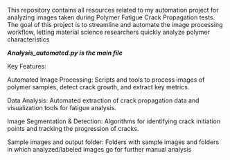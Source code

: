 This repository contains all resources related to my automation project for analyzing images taken during Polymer Fatigue Crack Propagation tests. The goal of this project is to streamline and automate the image processing workflow, letting material science researchers quickly analyze polymer characteristics

***Analysis_automated.py is the main file***


Key Features:

Automated Image Processing: Scripts and tools to process images of polymer samples, detect crack growth, and extract key metrics.

Data Analysis: Automated extraction of crack propagation data and visualization tools for fatigue analysis.

Image Segmentation & Detection: Algorithms for identifying crack initiation points and tracking the progression of cracks.

Sample images and output folder: Folders with sample images and folders in which analyzed/labeled images go  for further manual analysis
